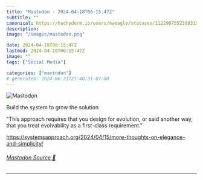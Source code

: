 ```yaml
---
title: "Mastodon - 2024-04-18T06:15:47Z"
subtitle: ""
canonical: https://hachyderm.io/users/mweagle/statuses/112290755230831578
description:
image: "/images/mastodon.png"

date: 2024-04-18T06:15:47Z
lastmod: 2024-04-18T06:15:47Z
image: ""
tags: ["Social Media"]

categories: ["mastodon"]
# generated: 2024-06-21T21:40:31-07:00
---
```

![Mastodon](/images/mastodon.png)

<p>Build the system to grow the solution</p><p>&quot;This approach requires that you design for evolution, or said another way, that you treat evolvability as a first-class requirement.&quot;</p><p><a href="https://systemsapproach.org/2024/04/15/more-thoughts-on-elegance-and-simplicity/" target="_blank" rel="nofollow noopener noreferrer" translate="no"><span class="invisible">https://</span><span class="ellipsis">systemsapproach.org/2024/04/15</span><span class="invisible">/more-thoughts-on-elegance-and-simplicity/</span></a></p>


###### [Mastodon Source 🐘](https://hachyderm.io/@mweagle/112290755230831578)

___

